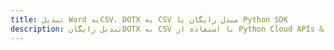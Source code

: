 ---title: تبدیل Word بهCSV، DOTX به CSV مبدل رایگان یا Python SDKdescription: تبدیل رایگانDOTX به CSV با استفاده از Python Cloud APIs & SDK. همچنین اسناد Microsoft Word و OpenOffice را در Cloud ایجاد، ویرایش و رندر کنید.---